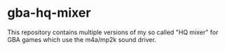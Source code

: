 # gba-hq-mixer
This repository contains multiple versions of my so called "HQ mixer" for GBA games which use the m4a/mp2k sound driver.
